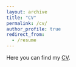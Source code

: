 ```yaml
---
layout: archive
title: "CV"
permalink: /cv/
author_profile: true
redirect_from:
  - /resume
---
```


Here you can find my [CV]().
